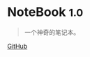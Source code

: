 <!-- _coverpage.md -->

<!-- ![logo](_media/icon.svg) -->

# NoteBook <small>1.0</small>

> 一个神奇的笔记本。


[GitHub](https://github.com/)